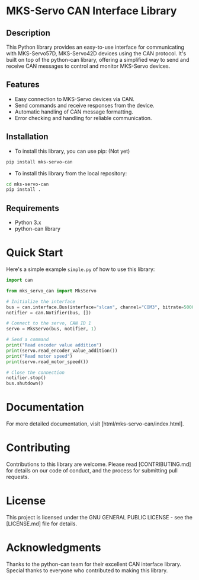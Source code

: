 # MKS-Servo CAN Interface Library

## Description

This Python library provides an easy-to-use interface for communicating with MKS-Servo57D, MKS-Servo42D devices using the CAN protocol. It's built on top of the python-can library, offering a simplified way to send and receive CAN messages to control and monitor MKS-Servo devices.

## Features
- Easy connection to MKS-Servo devices via CAN.
- Send commands and receive responses from the device.
- Automatic handling of CAN message formatting.
- Error checking and handling for reliable communication.

## Installation
- To install this library, you can use pip: (Not yet)

```bash
pip install mks-servo-can
```

- To install this library from the local repository:

```bash
cd mks-servo-can
pip install .
```

## Requirements
- Python 3.x
- python-can library

# Quick Start
Here's a simple example `simple.py` of how to use this library:

```python
import can

from mks_servo_can import MksServo

# Initialize the interface
bus = can.interface.Bus(interface="slcan", channel="COM3", bitrate=500000)
notifier = can.Notifier(bus, [])

# Connect to the servo, CAN ID 1
servo = MksServo(bus, notifier, 1)

# Send a command
print("Read encoder value addition")
print(servo.read_encoder_value_addition())
print("Read motor speed")
print(servo.read_motor_speed())

# Close the connection
notifier.stop()
bus.shutdown()
```

# Documentation
For more detailed documentation, visit [html/mks-servo-can/index.html].

# Contributing
Contributions to this library are welcome. Please read [CONTRIBUTING.md] for details on our code of conduct, and the process for submitting pull requests.

# License
This project is licensed under the GNU GENERAL PUBLIC LICENSE - see the [LICENSE.md] file for details.

# Acknowledgments
Thanks to the python-can team for their excellent CAN interface library.
Special thanks to everyone who contributed to making this library.
